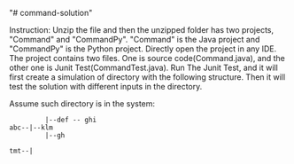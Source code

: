 "# command-solution" 

Instruction: Unzip the file and then the unzipped folder has two projects, "Command" and "CommandPy". "Command" is the Java project and "CommandPy" is the Python project. Directly open the project in any IDE. The project contains two files. One is source code(Command.java), and the other one is Junit Test(CommandTest.java). Run The Junit Test, and it will first create a simulation of directory with the following structure. Then it will test the solution with different inputs in the directory. 

Assume such directory is in the system: 

     	     |--def -- ghi
	abc--|--klm
     	     |--gh

	tmt--|
	